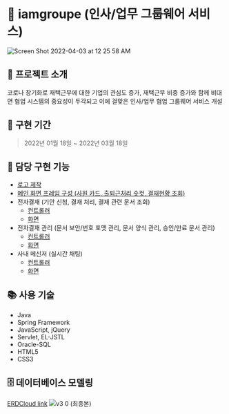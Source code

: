 # 🌳 iamgroupe (인사/업무 그룹웨어 서비스)
![Screen Shot 2022-04-03 at 12 25 58 AM](https://user-images.githubusercontent.com/85149442/161418664-6a780ecf-c187-4762-a39a-e065c5275794.png)

## 📝 프로젝트 소개
코로나 장기화로 재택근무에 대한 기업의 관심도 증가, 재택근무 비중 증가와 함께 비대면 협업 시스템의 중요성이 두각되고 이에 걸맞은 인사/업무 협업 그룹웨어 서비스 개설



## 📆 구현 기간
> 2022년 01월 18일 ~ 2022년 03월 18일


## 🦊 담당 구현 기능
- [로고 제작](IAmGroupee/src/main/webapp/resources/img/svg/img4.png)
- [메인 화면 프레임 구성 (사원 카드, 출퇴근처리 숏컷, 결재현황 조회)](IAmGroupee/src/main/webapp/WEB-INF/views/mainPage.jsp)
- 전자결재 (기안 신청, 결재 처리, 결재 관련 문서 조회)
  * [컨트롤러](IAmGroupee/src/main/java/com/kh/iag/ea/controller/)
  * [화면](IAmGroupee/src/main/webapp/WEB-INF/views/ea/user/)
- 전자결재 관리 (문서 보안/번호 포맷 관리, 문서 양식 관리, 승인/만료 문서 관리)
  * [컨트롤러](IAmGroupee/src/main/java/com/kh/iag/ea/admin/controller/)
  * [화면](IAmGroupee/src/main/webapp/WEB-INF/views/ea/admin/)
- 사내 메신저 (실시간 채팅)
  * [컨트롤러](IAmGroupee/src/main/java/com/kh/iag/chat/controller/)
  * [화면](IAmGroupee/src/main/webapp/WEB-INF/views/chat/)



## 📚 사용 기술
- Java
- Spring Framework
- JavaScript, jQuery
- Servlet, EL-JSTL
- Oracle-SQL
- HTML5
- CSS3

## 🗄 데이터베이스 모델링
[ERDCloud link](https://www.erdcloud.com/d/oQiPpkJAjHHunXrae)
![v3 0 (최종본)](https://user-images.githubusercontent.com/85149442/161481221-9331db33-6cb7-4a61-be28-d3d7b685aa8c.png)
